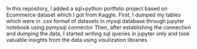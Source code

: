 In this repository, I added a sql+python portfolio project based on Ecommerce dataset which I got from Kaggle.
First, I dumped my tables which were in .csv format of datasets in mysql database through jupyter notebook using pymysql connector
Then, after establishing the connection and dumping the data, I started writing sql queries in jupyter only and took valuable insights from the data using visulization libraries
